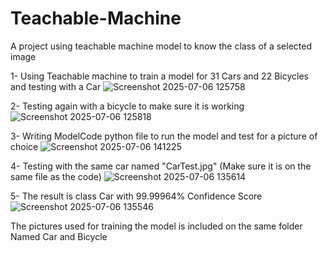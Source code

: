 # Teachable-Machine
A project using teachable machine model to know the class of a selected image

1- Using Teachable machine to train a model for 31 Cars and 22 Bicycles and testing with a Car
![Screenshot 2025-07-06 125758](https://github.com/user-attachments/assets/2ebb1b02-152b-40d6-8a9d-b4be5884a0d0)

2- Testing again with a bicycle to make sure it is working
![Screenshot 2025-07-06 125818](https://github.com/user-attachments/assets/f118dcd1-b7ff-477e-9718-41e0b8c2b1da)

3- Writing ModelCode python file to run the model and test for a picture of choice
![Screenshot 2025-07-06 141225](https://github.com/user-attachments/assets/3139512e-7a68-48aa-9fa0-dee755b0d496)

4- Testing with the same car named "CarTest.jpg" (Make sure it is on the same file as the code)
![Screenshot 2025-07-06 135614](https://github.com/user-attachments/assets/f8de646f-b3a3-4265-b7ec-9a401b675e70)

5- The result is class Car with 99.99964% Confidence Score
![Screenshot 2025-07-06 135546](https://github.com/user-attachments/assets/76e3d4b4-a813-4d33-8008-6d672fb6ed3b)

The pictures used for training the model is included on the same folder Named Car and Bicycle
